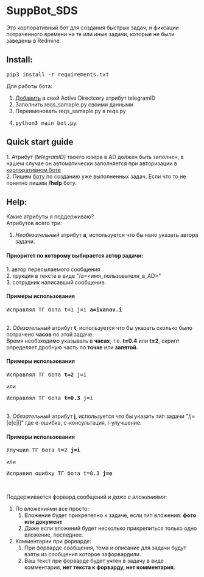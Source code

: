 # SuppBot_SDS
Это корпоративный бот для создания быстрых задач, и фиксации потраченного времени на те или иные задачи, которые не были заведены в Redmine. 



<h2>Install:</h2>
<pre>pip3 install -r requirements.txt</pre>

Для работы бота:
1. <a href=https://habr.com/ru/companies/first/articles/654627/>Добавить</a> в свой Active Directcory атрибут telegramID 
2. Заполнить reqs_samaple.py своими данными
3. Переименовать reqs_samaple.py в reqs.py
4. <pre>python3 main_bot.py</pre>

<h2>Quick start guide</h2>
1. Атрибут <i>(telegramID)</i> твоего юзера в AD должен быть заполнен, в нашем случае он автоматически заполняется при авторизации в <a href=https://t.me/sds_corp_bot> корпоративном боте </a><br>
2. Пишем <a href=https://t.me/sds_fast_issue_bot> боту </a> по созданию уже выполненных задач. Если что то не понятно пишем <b>/help</b> боту.

<h2> Help: </h2>

Какие атрибуты я поддерживаю?<br>
Атрибутов всего три:
1. <i>Необязательный</i> атрибут <b>a</b>, используется что бы явно указать автора задачи.<br>
<h4>Приоритет по которому выбирается автор задачи:</h4>
	1. автор пересылаемого сообщения<br>
	2. трукция в тексте в виде "/a=<имя_пользователя_в_AD>"<br>
	3. сотрудник написавший сообщение.
<h4>Примеры использования </h4>
    <pre>Исправлял ТГ бота t=1 j=i <b>a=ivanov.i</b></pre><br>
2. <i>Обязательный</i> атрибут <b>t</b>, используется что бы указать сколько было потрачено <b>часов</b> по этой задаче.<br>
Время необзходимо указывать в <b>часах</b>, т.е. <b>t=0.4</b> или <b>t=2</b>, скрипт определяет дробную часть по <b>точке</b> или <b>запятой.</b>
<h4>Примеры использования </h4>
    <pre>Исправлял ТГ бота <b>t=2</b> j=i</pre>или
	<pre>Исправлял ТГ бота <b>t=0.3</b> j=i</pre><br>
3. <i>Обязательный</i> атрибут <b>j</b>, используется что бы указать тип задачи "/j=[e|c|i]" где e-ошибка, c-консультация, i-улучшение.
<h4>Примеры использования </h4>
    <pre>Улучшил ТГ бота t=2 <b>j=i</b></pre>или
	<pre>Исправил ошибку ТГ бота t=0.3 <b>j=e</b></pre><br>

Поддерживается форвард сообщений и <i>даже с вложениями</i>:
1. По вложениями все просто:
	1. Вложение будет прикрепелно к задаче, если тип вложения: <b>фото или документ</b>
    2. Даже если вложений будет несколько прикрепиться только одно вложение, последнее.
2. Комментарии при форварде:
	1. При форварде сообщения, тема и описание для задачи будут взяты из сообщения которое зафорвардили.
    2. Ваш текст при форварде будет учтен в задачу в виде комментария, <b>нет текста к форварду, нет комментария.</b>